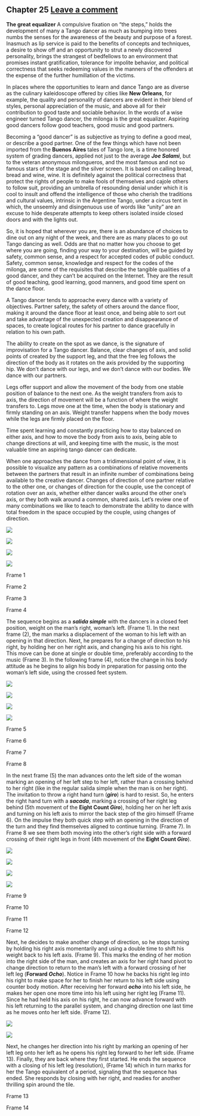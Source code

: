 Chapter 25   [Leave a comment](https://tangoourdance.wordpress.com/2009/01/08/chapter-25/#respond)
--------------------------------------------------------------------------------------------------

**The great equalizer**
A compulsive fixation on “the steps,” holds the development of many a Tango dancer as much as bumping into trees numbs the senses for the awareness of the beauty and purpose of a forest. Inasmuch as lip service is paid to the benefits of concepts and techniques, a desire to show off and an opportunity to strut a newly discovered personality, brings the strangest of bedfellows to an
environment that promises instant gratification, tolerance for impolite behavior, and political correctness that seeks redeeming values in the manners of the offenders at the expense of the further humillation of the victims.

In places where the opportunities to learn and dance Tango are as diverse as the culinary kaleidoscope offered by cities like **New Orleans**, for example, the quality and personality of dancers are evident in their blend of styles, personal appreciation of the music, and above all for their contribution to good taste and sociable behavior. In the words of a wise engineer turned Tango dancer, the milonga is the great equalizer. Aspiring good dancers follow good teachers, good music and good partners.

Becoming a “good dancer” is as subjective as trying to define a good meal, or describe a good partner. One of the few things which have not been imported from the **Buenos Aires** tales of Tango lore, is a time honored system of grading dancers, applied not just to the average **_Joe Salami_**, but to the veteran anonymous milongueros, and the most famous and not so famous stars of the stage and the silver screen. It is based on calling bread, bread and wine, wine. It is definitely against the political correctness that protect the rights of people to make fools of themselves and cajole others to follow suit, providing an umbrella of resounding denial under which it is cool to insult and offend the intelligence of those who cherish the traditions and cultural values, intrinsic in the Argentine Tango, under a circus tent in which, the unseemly and disingenuous use of words like “unity” are an excuse to hide desperate attempts to keep others isolated inside closed doors and with the lights out.

So, it is hoped that wherever you are, there is an abundance of choices to dine out on any night of the week, and there are as many places to go out Tango dancing as well. Odds are that no matter how you choose to get where you are going, finding your way to your destination, will be guided by safety, common sense, and a respect for accepted codes of public conduct. Safety, common
sense, knowledge and respect for the codes of the milonga, are some of the requisites that describe the tangible qualities of a good dancer, and they can’t be acquired on the Internet. They are the result of good teaching, good learning, good manners, and good time spent on the dance floor.

A Tango dancer tends to approache every dance with a variety of objectives. Partner safety, the safety of others around the dance floor, making it around the dance floor at least once, and being able to sort out and take advantage of the unexpected creation and
disappearance of spaces, to create logical routes for his partner to dance gracefully in relation to his own path.

The ability to create on the spot as we dance, is the signature of improvisation for a Tango dancer. Balance, clear changes of axis, and solid points of created by the support leg, and that the free leg follows the direction of the body as it rotates on the axis provided
by the supporting hip. We don’t dance with our legs, and we don’t dance with our bodies. We dance with our partners.

Legs offer support and allow the movement of the body from one stable position of balance to the next one. As the weight transfers from axis to axis, the direction of movement will be a function of where the weight transfers to. Legs move one at the time, when the
body is stationary and firmly standing on an axis. Weight transfer happens when the body moves while the legs are firmly placed on the floor.

Time spent learning and constantly practicing how to stay balanced on either axis, and how to move the body from axis to axis, being able to change directions at will, and keeping time with the music, is the most valuable time an aspiring tango dancer can dedicate.

When one approaches the dance from a tridimensional point of view, it is possible to visualize any pattern as a combinations of relative movements between the partners that result in an infinite number of combinations being available to the creative dancer.
Changes of direction of one partner relative to the other one, or changes of direction for the couple, use the concept of rotation over an axis, whether either dancer walks around the other one’s axis, or they both walk around a common, shared axis.
Let’s review one of many combinations we like to teach to demonstrate the ability to dance with total freedom in the space occupied by the couple, using changes of direction.

![](https://i1.wp.com/www.planet-tango.com/images/our25-1.jpg)

![](https://i0.wp.com/www.planet-tango.com/images/our25-2.jpg)

![](https://i2.wp.com/www.planet-tango.com/images/our25-3.jpg)

![](https://i2.wp.com/www.planet-tango.com/images/our25-4.jpg)

Frame 1

Frame 2

Frame 3

Frame 4

The sequence begins as a **_salida simple_** with the dancers in a closed feet position, weight on the man’s right, woman’s left. (Frame 1). In the next frame (2), the man marks a displacement of the woman to his left with an opening in that direction. Next, he prepares for a change of direction to his right, by holding her on her right axis, and changing his axis to his right. This move can be done at single or double time, preferably according to the music (Frame 3). In the following frame (4), notice the change in his body attitude as he begins to align his body in preparation for passing onto the woman’s left side, using the crossed feet system.

![](https://i1.wp.com/www.planet-tango.com/images/our25-5.jpg)

![](https://i2.wp.com/www.planet-tango.com/images/our25-6.jpg)

![](https://i2.wp.com/www.planet-tango.com/images/our25-7.jpg)

![](https://i1.wp.com/www.planet-tango.com/images/our25-8.jpg)

Frame 5

Frame 6

Frame 7

Frame 8

In the next frame (5) the man advances onto the left side of the woman marking an opening of her left step to her left, rather than a crossing behind to her right (like in the regular salida simple when the man is on her right). The invitation to throw a right hand turn (**_giro_**) is hard to resist. So, he enters the right hand turn with a **_sacada_**, marking a crossing of her right leg behind (5th movement of the **Eight Count _Giro_**), holding her on her left axis and turning on his left axis to mirror the back step of the giro himself (Frame 6).
On the impulse they both quick step with an opening in the direction of the turn and they find themselves aligned to continue turning. (Frame 7). In Frame 8 we see them both moving into the other’s right side with a forward crossing of their right legs in front (4th movement of the **Eight Count _Giro_**).

![](https://i0.wp.com/www.planet-tango.com/images/our25-9.jpg)

![](https://i2.wp.com/www.planet-tango.com/images/our25-10.jpg)

![](https://i0.wp.com/www.planet-tango.com/images/our25-11.jpg)

![](https://i1.wp.com/www.planet-tango.com/images/our25-12.jpg)

Frame 9

Frame 10

Frame 11

Frame 12

Next, he decides to make another change of direction, so he stops turning by holding his right axis momentarily and using a double time to shift his weight back to his left axis. (Frame 9). This marks the ending of her motion into the right side of the man, and creates an axis for her right hand pivot to change direction to return to the man’s left with a forward crossing of her left leg (**Forward _Ocho_**). Notice in Frame 10 how he backs his right leg into his right to make space for her to finish her return to his left side using counter body motion. After receiving her forward **_ocho_** into his left side, he makes her open one more time into his left using her right leg (Frame 11). Since he had held his axis on his right, he can now advance forward with his left returning to the parallel system, and changing direction one last time as he moves onto her left side. (Frame 12).

![](https://i1.wp.com/www.planet-tango.com/images/our25-13.jpg)

![](https://i2.wp.com/www.planet-tango.com/images/our25-14.jpg)

Next, he changes her direction into his right by marking an opening of her left leg onto her left as he opens his right leg forward to her left side. (Frame 13).
Finally, they are back where they first started. He ends the sequence with a closing of his left leg (resolution), (Frame 14) which in turn marks for her the Tango equivalent of a period, signaling that the sequence has ended. She responds by closing with her right, and readies for another thrilling spin around the tile.

Frame 13

Frame 14
